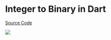 # Integer to Binary in Dart

[Source Code](../source/integer-to-binary-in-dart.dart)

![](../images/integer-to-binary-in-dart.jpg)
